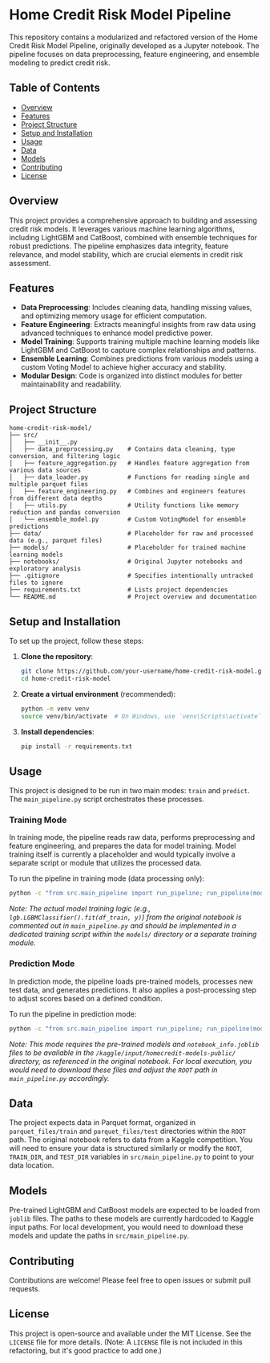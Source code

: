 # Home Credit Risk Model Pipeline

This repository contains a modularized and refactored version of the Home Credit Risk Model Pipeline, originally developed as a Jupyter notebook. The pipeline focuses on data preprocessing, feature engineering, and ensemble modeling to predict credit risk.

## Table of Contents
- [Overview](#overview)
- [Features](#features)
- [Project Structure](#project-structure)
- [Setup and Installation](#setup-and-installation)
- [Usage](#usage)
- [Data](#data)
- [Models](#models)
- [Contributing](#contributing)
- [License](#license)

## Overview

This project provides a comprehensive approach to building and assessing credit risk models. It leverages various machine learning algorithms, including LightGBM and CatBoost, combined with ensemble techniques for robust predictions. The pipeline emphasizes data integrity, feature relevance, and model stability, which are crucial elements in credit risk assessment.

## Features

- **Data Preprocessing**: Includes cleaning data, handling missing values, and optimizing memory usage for efficient computation.
- **Feature Engineering**: Extracts meaningful insights from raw data using advanced techniques to enhance model predictive power.
- **Model Training**: Supports training multiple machine learning models like LightGBM and CatBoost to capture complex relationships and patterns.
- **Ensemble Learning**: Combines predictions from various models using a custom Voting Model to achieve higher accuracy and stability.
- **Modular Design**: Code is organized into distinct modules for better maintainability and readability.

## Project Structure

```
home-credit-risk-model/
├── src/
│   ├── __init__.py
│   ├── data_preprocessing.py    # Contains data cleaning, type conversion, and filtering logic
│   ├── feature_aggregation.py   # Handles feature aggregation from various data sources
│   ├── data_loader.py           # Functions for reading single and multiple parquet files
│   ├── feature_engineering.py   # Combines and engineers features from different data depths
│   ├── utils.py                 # Utility functions like memory reduction and pandas conversion
│   └── ensemble_model.py        # Custom VotingModel for ensemble predictions
├── data/                        # Placeholder for raw and processed data (e.g., parquet files)
├── models/                      # Placeholder for trained machine learning models
├── notebooks/                   # Original Jupyter notebooks and exploratory analysis
├── .gitignore                   # Specifies intentionally untracked files to ignore
├── requirements.txt             # Lists project dependencies
└── README.md                    # Project overview and documentation
```

## Setup and Installation

To set up the project, follow these steps:

1.  **Clone the repository**:
    ```bash
    git clone https://github.com/your-username/home-credit-risk-model.git
    cd home-credit-risk-model
    ```

2.  **Create a virtual environment** (recommended):
    ```bash
    python -m venv venv
    source venv/bin/activate  # On Windows, use `venv\Scripts\activate`
    ```

3.  **Install dependencies**:
    ```bash
    pip install -r requirements.txt
    ```

## Usage

This project is designed to be run in two main modes: `train` and `predict`. The `main_pipeline.py` script orchestrates these processes.

### Training Mode

In training mode, the pipeline reads raw data, performs preprocessing and feature engineering, and prepares the data for model training. Model training itself is currently a placeholder and would typically involve a separate script or module that utilizes the processed data.

To run the pipeline in training mode (data processing only):

```bash
python -c "from src.main_pipeline import run_pipeline; run_pipeline(mode=\'train\')"
```

*Note: The actual model training logic (e.g., `lgb.LGBMClassifier().fit(df_train, y)`) from the original notebook is commented out in `main_pipeline.py` and should be implemented in a dedicated training script within the `models/` directory or a separate training module.* 

### Prediction Mode

In prediction mode, the pipeline loads pre-trained models, processes new test data, and generates predictions. It also applies a post-processing step to adjust scores based on a defined condition.

To run the pipeline in prediction mode:

```bash
python -c "from src.main_pipeline import run_pipeline; run_pipeline(mode=\'predict\')"
```

*Note: This mode requires the pre-trained models and `notebook_info.joblib` files to be available in the `/kaggle/input/homecredit-models-public/` directory, as referenced in the original notebook. For local execution, you would need to download these files and adjust the `ROOT` path in `main_pipeline.py` accordingly.*

## Data

The project expects data in Parquet format, organized in `parquet_files/train` and `parquet_files/test` directories within the `ROOT` path. The original notebook refers to data from a Kaggle competition. You will need to ensure your data is structured similarly or modify the `ROOT`, `TRAIN_DIR`, and `TEST_DIR` variables in `src/main_pipeline.py` to point to your data location.

## Models

Pre-trained LightGBM and CatBoost models are expected to be loaded from `joblib` files. The paths to these models are currently hardcoded to Kaggle input paths. For local development, you would need to download these models and update the paths in `src/main_pipeline.py`.

## Contributing

Contributions are welcome! Please feel free to open issues or submit pull requests.

## License

This project is open-source and available under the MIT License. See the `LICENSE` file for more details. (Note: A `LICENSE` file is not included in this refactoring, but it's good practice to add one.)


